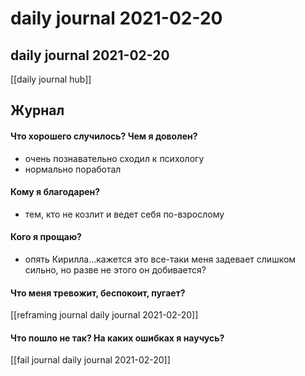 # daily journal 2021-02-20

## daily journal 2021-02-20
[[daily journal hub]]


## Журнал
#### Что хорошего случилось? Чем я доволен?
- очень познавательно сходил к психологу
- нормально поработал

#### Кому я благодарен?
- тем, кто не козлит и ведет себя по-взрослому

#### Кого я прощаю?
- опять Кирилла...кажется это все-таки меня задевает слишком сильно, но разве не этого он добивается?

#### Что меня тревожит, беспокоит, пугает?
[[reframing journal daily journal 2021-02-20]]

#### Что пошло не так? На каких ошибках я научусь?
[[fail journal daily journal 2021-02-20]]

